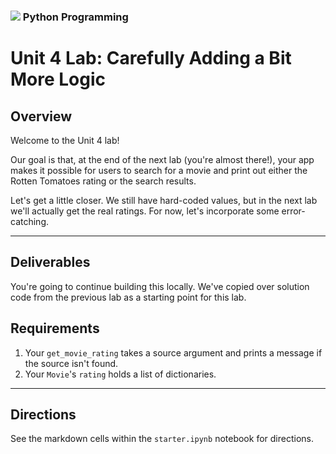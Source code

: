 ### ![](https://ga-dash.s3.amazonaws.com/production/assets/logo-9f88ae6c9c3871690e33280fcf557f33.png) Python Programming

<!---
This assignment was developed by Susi and Cody

Questions? Comments?
1. Log an issue to this repo to alert me of a problem.
2. Suggest an edit yourself by forking this repo, making edits, and submitting a pull request with your changes back to our master branch.
3. Hit me up on Slack at @Zoe Lubitz .
--->

# Unit 4 Lab: Carefully Adding a Bit More Logic

## Overview
Welcome to the Unit 4 lab!

Our goal is that, at the end of the next lab (you're almost there!), your app makes it possible for users to search for a movie and print out either the Rotten Tomatoes rating or the search results.

Let's get a little closer. We still have hard-coded values, but in the next lab we'll actually get the real ratings. For now, let's incorporate some error-catching.

------------

## Deliverables

You're going to continue building this locally. We've copied over solution code from the previous lab as a starting point for this lab.

## Requirements

1. Your `get_movie_rating` takes a source argument and prints a message if the source isn't found.
1. Your `Movie`'s `rating` holds a list of dictionaries.

---

## Directions

See the markdown cells within the `starter.ipynb` notebook for directions.
